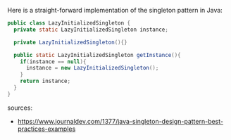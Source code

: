 Here is a straight-forward implementation of the singleton pattern in Java:
```java
public class LazyInitializedSingleton {
  private static LazyInitializedSingleton instance;

  private LazyInitializedSingleton(){}

  public static LazyInitializedSingleton getInstance(){
    if(instance == null){
      instance = new LazyInitializedSingleton();
    }
    return instance;
  }
}
```
sources:
* https://www.journaldev.com/1377/java-singleton-design-pattern-best-practices-examples
